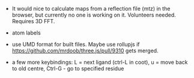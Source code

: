 
- It would nice to calculate maps from a reflection file (mtz)
  in the browser, but currently no one is working on it. Volunteers needed.
  Requires 3D FFT.

- atom labels

- use UMD format for built files. Maybe use rollupjs
  if https://github.com/mrdoob/three.js/pull/9310 gets merged.

- a few more keybindings:
  L = next ligand (ctrl-L in coot),
  u = move back to old centre,
  Ctrl-G - go to specified residue

